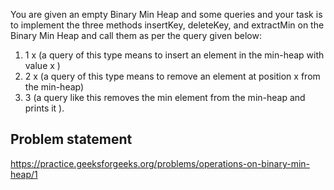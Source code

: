 You are given an empty Binary Min Heap and some queries and your task is to implement the three methods insertKey,  deleteKey,  and extractMin on the Binary Min Heap and call them as per the query given below:  
1) 1  x  (a query of this type means to insert an element in the min-heap with value x )  
2) 2  x  (a query of this type means to remove an element at position x from the min-heap)  
3) 3  (a query like this removes the min element from the min-heap and prints it ).  

## Problem statement
https://practice.geeksforgeeks.org/problems/operations-on-binary-min-heap/1